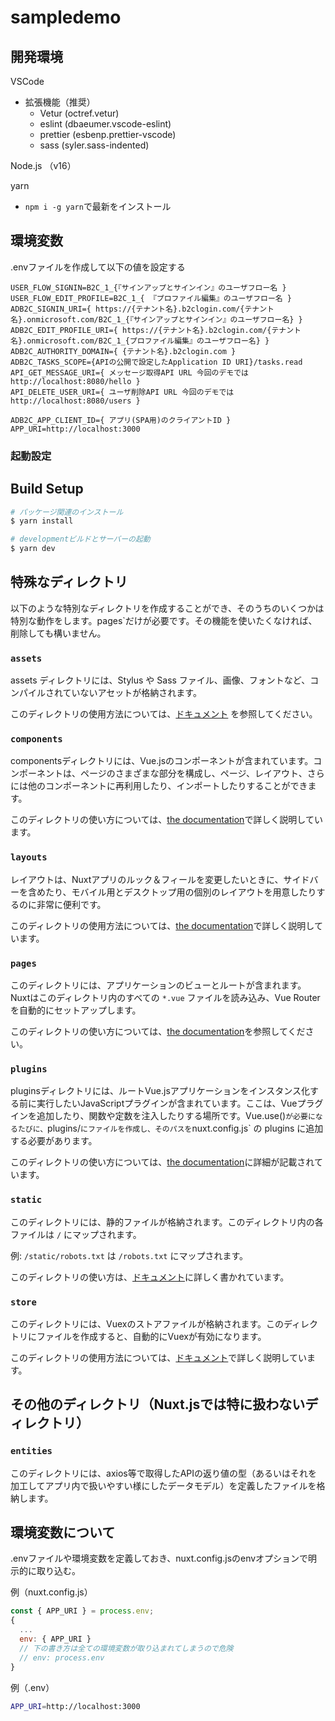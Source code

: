 # sampledemo

## 開発環境

VSCode

- 拡張機能（推奨）
  - Vetur (octref.vetur)
  - eslint (dbaeumer.vscode-eslint)
  - prettier (esbenp.prettier-vscode)
  - sass (syler.sass-indented)

Node.js （v16）

yarn

- `npm i -g yarn`で最新をインストール

## 環境変数
.envファイルを作成して以下の値を設定する

```
USER_FLOW_SIGNIN=B2C_1_{『サインアップとサインイン』のユーザフロー名 }
USER_FLOW_EDIT_PROFILE=B2C_1_{ 『プロファイル編集』のユーザフロー名 }
ADB2C_SIGNIN_URI={ https://{テナント名}.b2clogin.com/{テナント名}.onmicrosoft.com/B2C_1_{『サインアップとサインイン』のユーザフロー名} }
ADB2C_EDIT_PROFILE_URI={ https://{テナント名}.b2clogin.com/{テナント名}.onmicrosoft.com/B2C_1_{プロファイル編集』のユーザフロー名} }
ADB2C_AUTHORITY_DOMAIN={ {テナント名}.b2clogin.com }
ADB2C_TASKS_SCOPE={APIの公開で設定したApplication ID URI}/tasks.read
API_GET_MESSAGE_URI={ メッセージ取得API URL 今回のデモでは http://localhost:8080/hello }
API_DELETE_USER_URI={ ユーザ削除API URL 今回のデモでは http://localhost:8080/users }

ADB2C_APP_CLIENT_ID={ アプリ(SPA用)のクライアントID }
APP_URI=http://localhost:3000
```

### 起動設定

## Build Setup

```bash
# パッケージ関連のインストール
$ yarn install

# developmentビルドとサーバーの起動
$ yarn dev
```

## 特殊なディレクトリ

以下のような特別なディレクトリを作成することができ、そのうちのいくつかは特別な動作をします。pages`だけが必要です。その機能を使いたくなければ、削除しても構いません。

### `assets`

assets ディレクトリには、Stylus や Sass ファイル、画像、フォントなど、コンパイルされていないアセットが格納されます。

このディレクトリの使用方法については、[ドキュメント](https://nuxtjs.org/docs/2.x/directory-structure/assets) を参照してください。

### `components`

componentsディレクトリには、Vue.jsのコンポーネントが含まれています。コンポーネントは、ページのさまざまな部分を構成し、ページ、レイアウト、さらには他のコンポーネントに再利用したり、インポートしたりすることができます。

このディレクトリの使い方については、[the documentation](https://nuxtjs.org/docs/2.x/directory-structure/components)で詳しく説明しています。

### `layouts`

レイアウトは、Nuxtアプリのルック＆フィールを変更したいときに、サイドバーを含めたり、モバイル用とデスクトップ用の個別のレイアウトを用意したりするのに非常に便利です。

このディレクトリの使用方法については、[the documentation](https://nuxtjs.org/docs/2.x/directory-structure/layouts)で詳しく説明しています。

### `pages`

このディレクトリには、アプリケーションのビューとルートが含まれます。Nuxtはこのディレクトリ内のすべての `*.vue` ファイルを読み込み、Vue Routerを自動的にセットアップします。

このディレクトリの使い方については、[the documentation](https://nuxtjs.org/docs/2.x/get-started/routing)を参照してください。

### `plugins`

pluginsディレクトリには、ルートVue.jsアプリケーションをインスタンス化する前に実行したいJavaScriptプラグインが含まれています。ここは、Vueプラグインを追加したり、関数や定数を注入したりする場所です。Vue.use()`が必要になるたびに、`plugins/`にファイルを作成し、そのパスを`nuxt.config.js` の plugins に追加する必要があります。

このディレクトリの使い方については、[the documentation](https://nuxtjs.org/docs/2.x/directory-structure/plugins)に詳細が記載されています。

### `static`

このディレクトリには、静的ファイルが格納されます。このディレクトリ内の各ファイルは `/` にマップされます。

例: `/static/robots.txt` は `/robots.txt` にマップされます。

このディレクトリの使い方は、[ドキュメント](https://nuxtjs.org/docs/2.x/directory-structure/static)に詳しく書かれています。

### `store`

このディレクトリには、Vuexのストアファイルが格納されます。このディレクトリにファイルを作成すると、自動的にVuexが有効になります。

このディレクトリの使用方法については、[ドキュメント](https://nuxtjs.org/docs/2.x/directory-structure/store)で詳しく説明しています。

## その他のディレクトリ（Nuxt.jsでは特に扱わないディレクトリ）

### `entities`

このディレクトリには、axios等で取得したAPIの返り値の型（あるいはそれを加工してアプリ内で扱いやすい様にしたデータモデル）を定義したファイルを格納します。

## 環境変数について

.envファイルや環境変数を定義しておき、nuxt.config.jsのenvオプションで明示的に取り込む。

例（nuxt.config.js）

```js
const { APP_URI } = process.env;
{ 
  ...
  env: { APP_URI }
  // 下の書き方は全ての環境変数が取り込まれてしまうので危険
  // env: process.env
}

```

例（.env）
```bash
APP_URI=http://localhost:3000
```
